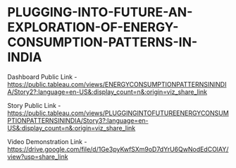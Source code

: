 # PLUGGING-INTO-FUTURE-AN-EXPLORATION-OF-ENERGY-CONSUMPTION-PATTERNS-IN-INDIA


Dashboard Public Link - https://public.tableau.com/views/ENERGYCONSUMPTIONPATTERNSININDIA/Story2?:language=en-US&:display_count=n&:origin=viz_share_link


Story Public Link - https://public.tableau.com/views/PLUGGINGINTOFUTUREENERGYCONSUMPTIONPATTERNSININDIA/Story3?:language=en-US&:display_count=n&:origin=viz_share_link

Video Demonstration Link - https://drive.google.com/file/d/1Ge3pyKwfSXm9oD7dYrU6QwNodEdCOlAY/view?usp=share_link
